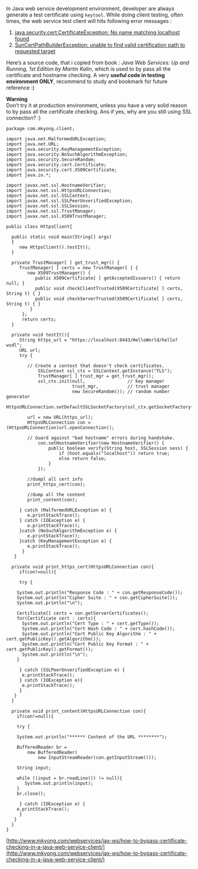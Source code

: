 In Java web service development environment, developer are always generate a test certificate using `keytool`. While doing client testing, often times, the web service test client will hits following error messages :

1.  [java.security.cert.CertificateException: No name matching localhost found](http://www.mkyong.com/webservices/jax-ws/java-security-cert-certificateexception-no-name-matching-localhost-found/)
2.  [SunCertPathBuilderException: unable to find valid certification path to requested target](http://www.mkyong.com/webservices/jax-ws/suncertpathbuilderexception-unable-to-find-valid-certification-path-to-requested-target/)

Here’s a source code, that i copied from book : _Java Web Services: Up and Running, 1st Edition by Martin Kalin_, which is used to by pass all the certificate and hostname checking. A very **useful code in testing environment ONLY**, recommend to study and bookmark for future reference :)

**Warning**  
Don’t try it at production environment, unless you have a very solid reason to by pass all the certificate checking. Ans if yes, why are you still using SSL connection? :)

    package com.mkyong.client;

    import java.net.MalformedURLException;
    import java.net.URL;
    import java.security.KeyManagementException;
    import java.security.NoSuchAlgorithmException;
    import java.security.SecureRandom;
    import java.security.cert.Certificate;
    import java.security.cert.X509Certificate;
    import java.io.*;

    import javax.net.ssl.HostnameVerifier;
    import javax.net.ssl.HttpsURLConnection;
    import javax.net.ssl.SSLContext;
    import javax.net.ssl.SSLPeerUnverifiedException;
    import javax.net.ssl.SSLSession;
    import javax.net.ssl.TrustManager;
    import javax.net.ssl.X509TrustManager;

    public class HttpsClient{

      public static void main(String[] args)
      {
         new HttpsClient().testIt();
      }

      private TrustManager[ ] get_trust_mgr() {
         TrustManager[ ] certs = new TrustManager[ ] {
            new X509TrustManager() {
               public X509Certificate[ ] getAcceptedIssuers() { return null; }
               public void checkClientTrusted(X509Certificate[ ] certs, String t) { }
               public void checkServerTrusted(X509Certificate[ ] certs, String t) { }
             }
          };
          return certs;
      }

      private void testIt(){
         String https_url = "https://localhost:8443/HelloWorld/hello?wsdl";
         URL url;
         try {

    	    // Create a context that doesn't check certificates.
                SSLContext ssl_ctx = SSLContext.getInstance("TLS");
                TrustManager[ ] trust_mgr = get_trust_mgr();
                ssl_ctx.init(null,                // key manager
                             trust_mgr,           // trust manager
                             new SecureRandom()); // random number generator
                HttpsURLConnection.setDefaultSSLSocketFactory(ssl_ctx.getSocketFactory());

    	    url = new URL(https_url);
    	    HttpsURLConnection con = (HttpsURLConnection)url.openConnection();

    	    // Guard against "bad hostname" errors during handshake.
                con.setHostnameVerifier(new HostnameVerifier() {
                    public boolean verify(String host, SSLSession sess) {
                        if (host.equals("localhost")) return true;
                        else return false;
                    }
                });

    	    //dumpl all cert info
    	    print_https_cert(con);

    	    //dump all the content
    	    print_content(con);

    	 } catch (MalformedURLException e) {
    		e.printStackTrace();
    	 } catch (IOException e) {
    		e.printStackTrace();
    	 }catch (NoSuchAlgorithmException e) {
    		e.printStackTrace();
    	 }catch (KeyManagementException e) {
    		e.printStackTrace();
          }
       }

      private void print_https_cert(HttpsURLConnection con){
         if(con!=null){

         try {

    	System.out.println("Response Code : " + con.getResponseCode());
    	System.out.println("Cipher Suite : " + con.getCipherSuite());
    	System.out.println("\n");

    	Certificate[] certs = con.getServerCertificates();
    	for(Certificate cert : certs){
    	  System.out.println("Cert Type : " + cert.getType());
    	  System.out.println("Cert Hash Code : " + cert.hashCode());
    	  System.out.println("Cert Public Key Algorithm : " + cert.getPublicKey().getAlgorithm());
    	  System.out.println("Cert Public Key Format : " + cert.getPublicKey().getFormat());
    	  System.out.println("\n");
    	}

         } catch (SSLPeerUnverifiedException e) {
    	  e.printStackTrace();
         } catch (IOException e){
    	  e.printStackTrace();
         }
       }
      }

      private void print_content(HttpsURLConnection con){
        if(con!=null){

        try {

    	System.out.println("****** Content of the URL ********");

    	BufferedReader br =
    		new BufferedReader(
    			new InputStreamReader(con.getInputStream()));

    	String input;

    	while ((input = br.readLine()) != null){
    	   System.out.println(input);
    	}
    	br.close();

         } catch (IOException e) {
    	e.printStackTrace();
         }
       }
      }
    }

[http://www.mkyong.com/webservices/jax-ws/how-to-bypass-certificate-checking-in-a-java-web-service-client/](http://www.mkyong.com/webservices/jax-ws/how-to-bypass-certificate-checking-in-a-java-web-service-client/)
